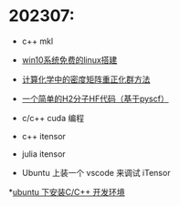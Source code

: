 # 202307:

* c++ mkl 

* [win10系统免费的linux搭建](https://mp.weixin.qq.com/s/DoK08_Qpvt28ZjAZQa8MZA)

* [计算化学中的密度矩阵重正化群方法](https://mp.weixin.qq.com/s/Vumhf6CW2b4-JLmZ_wZYkA)

* [一个简单的H2分子HF代码（基于pyscf）](https://mp.weixin.qq.com/s/_Ujy1FASOkqvTacj-_rXpQ)

* c/c++ cuda 编程

* c++ itensor

* julia itensor

* Ubuntu 上装一个 vscode 来调试 iTensor

*[ubuntu 下安装C/C++ 开发环境](https://blog.csdn.net/qq_33867131/article/details/126540537)